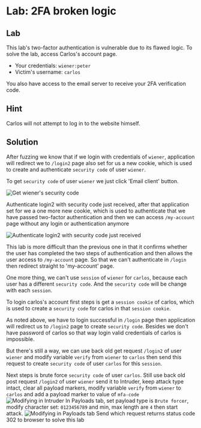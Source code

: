 # Lab: 2FA broken logic

## Lab

This lab's two-factor authentication is vulnerable due to its flawed logic. To solve the lab, access Carlos's account page.

- Your credentials: `wiener:peter`
- Victim's username: `carlos`

You also have access to the email server to receive your 2FA verification code. 

## Hint

Carlos will not attempt to log in to the website himself. 

## Solution

After fuzzing we know that if we login with credentials of `wiener`, application will redirect we to `/login2` page also set for us a new cookie, which is used to create and authenticate `security code` of user `wiener`.

To get `security code` of user `wiener` we just click 'Email client' button.

![Get wiener's security code](https://i.imgur.com/vUCf6m8.png)

Authenticate login2 with security code just received, after that application set for we a one more new cookie, which is used to authenticate that we have passed two-factor authentication and then we can access `/my-account` page without any login or authentication anymore

![Authenticate login2 with security code just received](https://i.imgur.com/MbwJQdD.png)

This lab is more difficult than the previous one in that it confirms whether the user has completed the two steps of authentication and then allows the user access to `/my-account` page. So that we can't authenticate in `/login` then redirect straight to 'my-account' page.

One more thing, we can't use `session` of `wiener` for `carlos`, because each user has a different `security code`. And the `security code` will be change with each `session`.

To login carlos's account first steps is get a `session cookie` of carlos, which is used to create a `security code` for carlos in that `session cookie`. 

As noted above, we have to login successful in `/login` page then application will redirect us to `/login2` page to create `security code`. Besides we don't have password of carlos so that way login valid credentials of carlos is impossible.

But there's still a way, we can use back old get request `/login2` of user `wiener` and modify variable `verify` from `wiener` to `carlos` then send this request to create `security code` of user `carlos` for this `session`.

Next steps is brute force `security code` of user `carlos`. Still use back old post request `/login2` of user `wiener` send it to Intruder, keep attack type intact, clear all payload markers, modify variable `verify` from `wiener` to `carlos` and add a payload marker to value of `mfa-code`
![Modifying in Intruder](https://i.imgur.com/2vIgDem.png)
In Payloads tab, set payload type is `Brute forcer`, modify character set: `0123456789` and min, max length are `4` then start attack.
![Modifying in Payloads tab](https://i.imgur.com/mJQvfwy.png)
Send which request returns status code 302 to browser to solve this lab